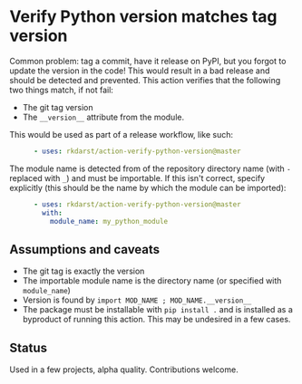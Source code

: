# Verify Python version matches tag version

Common problem: tag a commit, have it release on PyPI, but you forgot
to update the version in the code!  This would result in a bad release
and should be detected and prevented.  This action verifies that the
following two things match, if not fail:
- The git tag version
- The `__version__` attribute from the module.

This would be used as part of a release workflow, like such:

```yaml
      - uses: rkdarst/action-verify-python-version@master
```

The module name is detected from of the repository directory name
(with `-` replaced with `_`) and must be importable.  If this isn't
correct, specify explicitly (this should be the name by which the
module can be imported):

```yaml
      - uses: rkdarst/action-verify-python-version@master
        with:
		  module_name: my_python_module
```



## Assumptions and caveats

- The git tag is exactly the version
- The importable module name is the directory name (or specified with
  `module_name`)
- Version is found by `import MOD_NAME ; MOD_NAME.__version__`
- The package must be installable with `pip install .` and is
  installed as a byproduct of running this action.  This may be
  undesired in a few cases.



## Status

Used in a few projects, alpha quality.  Contributions welcome.
